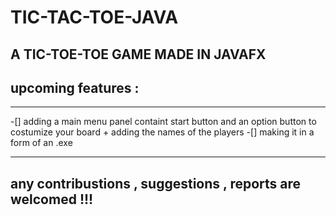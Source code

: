 # TIC-TAC-TOE-JAVA

## A TIC-TOE-TOE GAME MADE IN JAVAFX

## upcoming features : 
_______________________________________________________________________________________
-[] adding a main menu panel containt start button and an option button to costumize your board + adding the names of the players 
-[] making it in a form of an .exe
_________________________________________________________________________________
## any contribustions , suggestions , reports are welcomed !!!
